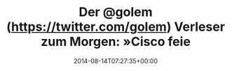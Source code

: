 ---
retweeted: false
source: <a href="http://twitter.com" rel="nofollow">Twitter Web Client</a>
entities:
  hashtags: []
  symbols: []
  user_mentions:
  - name: Golem.de
    screen_name: golem
    indices:
    - '4'
    - '10'
    id_str: '8724992'
    id: '8724992'
  urls: []
display_text_range:
- '0'
- '66'
favorite_count: '1'
id_str: '499819607101042688'
truncated: false
retweet_count: '0'
id: '499819607101042688'
created_at: Thu Aug 14 07:27:35 +0000 2014
favorited: false
full_text: 'Der [@golem](https://twitter.com/golem) Verleser zum Morgen: »Cisco feiert
  6.000 Beschäftigte«.'
lang: de
tags:
- pesos/twitter
date: '2014-08-14T07:27:35+00:00'
src: https://twitter.com/bascht/status/499819607101042688
original_url: https://twitter.com/bascht/status/499819607101042688
type: twitter_tweet
text: 'Der [@golem](https://twitter.com/golem) Verleser zum Morgen: »Cisco feiert
  6.000 Beschäftigte«.'
title: 'Der @golem (https://twitter.com/golem) Verleser zum Morgen: »Cisco feie'

---